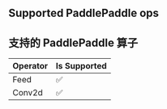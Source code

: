## Supported PaddlePaddle ops

## 支持的 PaddlePaddle 算子

| Operator | Is Supported |
|-------|------------------ |
| Feed | ✅ |
| Conv2d | ✅ |
